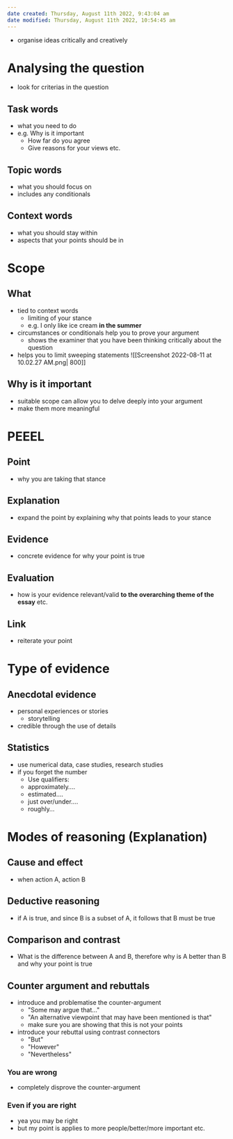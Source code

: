 ```yaml
---
date created: Thursday, August 11th 2022, 9:43:04 am
date modified: Thursday, August 11th 2022, 10:54:45 am
---
```

- organise ideas critically and creatively

# Analysing the question

- look for criterias in the question

## Task words

- what you need to do
- e.g. Why is it important
	- How far do you agree
	- Give reasons for your views etc.

## Topic words

- what you should focus on
- includes any conditionals

## Context words

- what you should stay within
- aspects that your points should be in

# Scope

## What

- tied to context words
	- limiting of your stance
	- e.g. I only like ice cream **in the summer**
- circumstances or conditionals help you to prove your argument
	- shows the examiner that you have been thinking critically about the question
- helps you to limit sweeping statements
![[Screenshot 2022-08-11 at 10.02.27 AM.png| 800]]

## Why is it important

- suitable scope can allow you to delve deeply into your argument
- make them more meaningful

# PEEEL

## Point

- why you are taking that stance

## Explanation

- expand the point by explaining why that points leads to your stance

## Evidence

- concrete evidence for why your point is true

## Evaluation

- how is your evidence relevant/valid **to the overarching theme of the essay** etc.

## Link

- reiterate your point

# Type of evidence

## Anecdotal evidence

- personal experiences or stories
	- storytelling
- credible through the use of details

## Statistics

- use numerical data, case studies, research studies
- if you forget the number
	- Use qualifiers: 
	- approximately….
	- estimated….
	- just over/under….
	- roughly…

# Modes of reasoning (Explanation)

## Cause and effect

- when action A, action B

## Deductive reasoning

- if A is true, and since B is a subset of A, it follows that B must be true

## Comparison and contrast

- What is the difference between A and B, therefore why is A better than B and why your point is true

## Counter argument and rebuttals

- introduce and problematise the counter-argument
	- "Some may argue that…"
	- "An alternative viewpoint that may have been mentioned is that"
	- make sure you are showing that this is not your points
- introduce your rebuttal using contrast connectors
	- "But"
	- "However"
	- "Nevertheless"

### You are wrong

- completely disprove the counter-argument

### Even if you are right

- yea you may be right
- but my point is applies to more people/better/more important etc.
